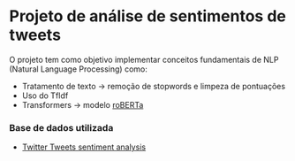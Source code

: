 # Projeto de análise de sentimentos de tweets  

O projeto tem como objetivo implementar conceitos fundamentais de NLP (Natural Language Processing) como:  
- Tratamento de texto -> remoção de stopwords e limpeza de pontuações
- Uso do TfIdf
- Transformers -> modelo [roBERTa](https://huggingface.co/cardiffnlp/twitter-roberta-base-sentiment-latest)


### Base de dados utilizada 
- [Twitter Tweets sentiment analysis](https://www.kaggle.com/datasets/yasserh/twitter-tweets-sentiment-dataset)
